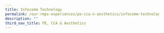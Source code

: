 ```yaml
---
title: Infocomm Technology
permalink: /our-rmps-experiences/pe-cca-n-aesthetics/infocomm-technology/
description: ""
third_nav_title: PE, CCA & Aesthetics
---
```

